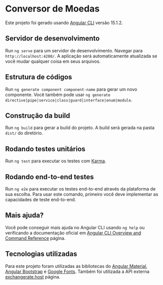 # Conversor de Moedas

Este projeto foi gerado usando [Angular CLI](https://github.com/angular/angular-cli) versão 15.1.2.

## Servidor de desenvolvimento

Run `ng serve` para um servidor de desenvolvimento. Navegar para `http://localhost:4200/`. A aplicação será automaticamente atualizada se você mudar qualquer coisa em seus arquivos.

## Estrutura de códigos

Run `ng generate component component-name` para gerar um novo componente. Você também pode usar `ng generate directive|pipe|service|class|guard|interface|enum|module`.

## Construção da build

Run `ng build` para gerar a build do projeto. A build será gerada na pasta `dist/` do diretório.

## Rodando testes unitários

Run `ng test` para executar os testes com [Karma](https://karma-runner.github.io).

## Rodando end-to-end testes

Run `ng e2e` para executar os testes end-to-end através da plataforma de sua escolha. Para usar este comando, primeiro você deve implementar as capacidades de teste end-to-end.

## Mais ajuda?

Você pode conseguir mais ajuda no Angular CLI usando `ng help` ou verificando a documentação oficial em [Angular CLI Overview and Command Reference](https://angular.io/cli) página.

## Tecnologias utilizadas

Para este projeto foram utilizadas as bibliotecas do [Angular Material](https://material.angular.io/guide/getting-started), [Angular Bootstrap](https://ng-bootstrap.github.io/#/getting-started) e [Google Fonts](https://exchangerate.host/#/docs). Também foi utilizada a API externa [exchangerate.host](https://exchangerate.host/#/docs) página.

